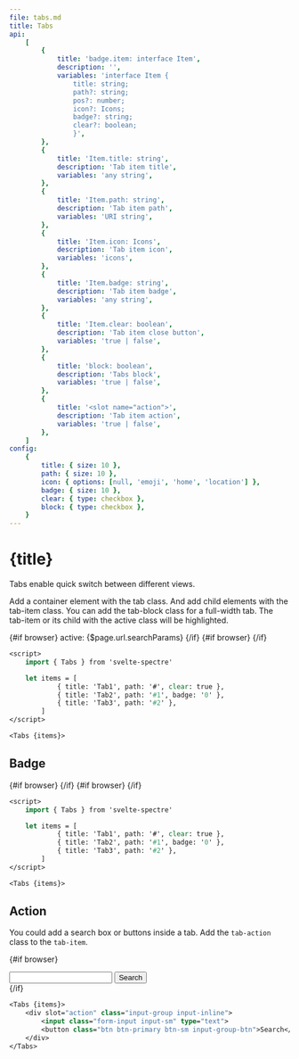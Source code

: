 ```yaml
---
file: tabs.md
title: Tabs
api:
    [
        {
            title: 'badge.item: interface Item',
            description: '',
            variables: 'interface Item {
                title: string;
                path?: string;
                pos?: number;
                icon?: Icons;
                badge?: string;
                clear?: boolean;
                }',
        },
        {
            title: 'Item.title: string',
            description: 'Tab item title',
            variables: 'any string',
        },
        {
            title: 'Item.path: string',
            description: 'Tab item path',
            variables: 'URI string',
        },
        {
            title: 'Item.icon: Icons',
            description: 'Tab item icon',
            variables: 'icons',
        },
        {
            title: 'Item.badge: string',
            description: 'Tab item badge',
            variables: 'any string',
        },
        {
            title: 'Item.clear: boolean',
            description: 'Tab item close button',
            variables: 'true | false',
        },
        {
            title: 'block: boolean',
            description: 'Tabs block',
            variables: 'true | false',
        },
        {
            title: '<slot name="action">',
            description: 'Tab item action',
            variables: 'true | false',
        },
    ]
config:
    {
        title: { size: 10 },
        path: { size: 10 },
        icon: { options: [null, 'emoji', 'home', 'location'] },
        badge: { size: 10 },
        clear: { type: checkbox },
        block: { type: checkbox },
    }
---
```


<script>
    import {onMount} from 'svelte'
    import { goto, invalidate, prefetch, prefetchRoutes } from '$app/navigation';
    import { browser } from '$app/environment';
    import { page } from '$app/stores';
    import { base } from '$app/paths';
    import { Col, Grid, Tabs } from '$lib'
    import Knobs from '../../knobs.svelte'

    let items = [
            { title: 'Tab1', path: '?tab=1', clear: true },
            { title: 'Tab2', path: '?tab=2' },
            { title: 'Tab3', path: '?tab=3' },
        ],
        items2 = [
            { title: 'Tab4', path: '?tab=4', clear: true },
            { title: 'Tab5', path: '?tab=5', badge: '0' },
            { title: 'Tab6', path: '?tab=6' },
        ],
        state = {
            title: 'Tab1',
            path: '?tab=1',
            pos: 0,
            icon: 'emoji',
            badge: '0',
            clear: true,
            block: false
        }, active

    $: items[0] = state

    onMount(() => goto(`${base + $page.url.pathname}${state.path}`, {keepFocus: true}))
</script>

# {title}

Tabs enable quick switch between different views.

Add a container element with the tab class. And add child elements with the
tab-item class. You can add the tab-block class for a full-width tab. The
tab-item or its child with the active class will be highlighted.

<p>
    <Grid stack>
        <Col xs="12">
            {#if browser}
                <Tabs active={$page.url.searchParams} {items} block={state.block}/>
                <span>active: {$page.url.searchParams}</span>
            {/if}
        </Col>
        <Col xs="12">
            {#if browser}
                <Tabs active={$page.url.searchParams} items={items2} block/>
            {/if}
        </Col>
    </Grid>
</p>

<p>
    <Knobs bind:state={state} {config}/>
</p>

```sv
<script>
    import { Tabs } from 'svelte-spectre'

    let items = [
            { title: 'Tab1', path: '#', clear: true },
            { title: 'Tab2', path: '#1', badge: '0' },
            { title: 'Tab3', path: '#2' },
        ]
</script>

<Tabs {items}>
```

## Badge

<p>
    <Grid stack>
        <Col xs="12">
            {#if browser}
                <Tabs items={items2}/>
            {/if}
        </Col>
        <Col xs="12">
            {#if browser}
                <Tabs items={items2} block/>
            {/if}
        </Col>
    </Grid>
</p>

```sv
<script>
    import { Tabs } from 'svelte-spectre'

    let items = [
            { title: 'Tab1', path: '#', clear: true },
            { title: 'Tab2', path: '#1', badge: '0' },
            { title: 'Tab3', path: '#2' },
        ]
</script>

<Tabs {items}>
```

## Action

You could add a search box or buttons inside a tab. Add the `tab-action` class
to the `tab-item`.

<p>
    {#if browser}
        <Tabs items={items2} block>
            <div slot="action" class="input-group input-inline">
                <input class="form-input input-sm" type="text">
                <button class="btn btn-primary btn-sm input-group-btn">Search</button>
            </div>
        </Tabs>
    {/if}
</p>

```sv
<Tabs {items}>
    <div slot="action" class="input-group input-inline">
        <input class="form-input input-sm" type="text">
        <button class="btn btn-primary btn-sm input-group-btn">Search</button>
    </div>
</Tabs>
```
